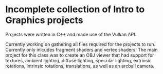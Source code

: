 # Incomplete collection of Intro to Graphics projects
Projects were written in C++ and made use of the Vulkan API.

Currently working on gathering all files required for the projects to run.
Currently only inlcudes fragment shaders and vertex shaders. The main project for this class was to create an OBJ viewer that had support for textures, ambient lighting, diffuse lighting, specular lighting, extrinsic rotations, intrinsic rotations, translations, as well as an arcball camera.
